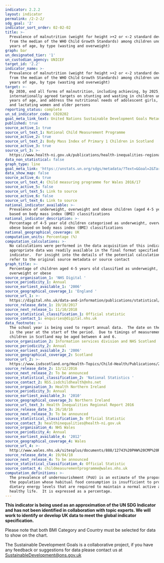 ```yaml
---
indicator: 2.2.2
layout: indicator
permalink: /2-2-2/
sdg_goal: '2'
indicator_sort_order: 02-02-02
title: >-
  Prevalence of malnutrition (weight for height >+2 or <-2 standard deviation
  from the median of the WHO Child Growth Standards) among children under 5
  years of age, by type (wasting and overweight)
graph: bar
un_designated_tier: '1'
un_custodian_agency: UNICEF
target_id: '2.2'
indicator_name: >-
  Prevalence of malnutrition (weight for height >+2 or <-2 standard deviation
  from the median of the WHO Child Growth Standards) among children under 5
  years of age, by type (wasting and overweight)
target: >-
  By 2030, end all forms of malnutrition, including achieving, by 2025, the
  internationally agreed targets on stunting and wasting in children under 5
  years of age, and address the nutritional needs of adolescent girls, pregnant
  and lactating women and older persons
reporting_status: complete
un_sd_indicator_code: C020202
goal_meta_link_text: United Nations Sustainable Development Goals Metadata (pdf 232kB)
published: true
source_active_1: true
source_url_text_1: National Child Measurement Programme
source_active_2: true
source_url_text_2: Body Mass Index of Primary 1 Children in Scotland
source_active_3: true
source_url_3: >-
  https://www.health-ni.gov.uk/publications/health-inequalities-regional-report-2016
data_non_statistical: false
graph_type: line
goal_meta_link: 'https://unstats.un.org/sdgs/metadata/?Text=&Goal=2&Target=2.2'
data_show_map: false
source_active_4: true
source_url_text_4: Child measuring programme for Wales 2016/17
source_active_5: false
source_url_text_5: Link to source
source_active_6: false
source_url_text_6: Link to source
national_indicator_available: >-
  Prevalence of underweight, overweight and obese children (aged 4-5 years)
  based on body mass index (BMI) classifications
national_indicator_description: >-
  Percentage of 4-5 year old children categorised as underweight, overweight or
  obese based on body mass index (BMI) classifications
national_geographical_coverage: UK
computation_units: Percentage (%)
computation_calculations: >-
  No calculations were performed in the data acquisition of this indicator as
  appropriate data was readily available in the final format specified by this
  indicator.  For insight into the details of the potential calculations please
  refer to the original source metadata or source contact
graph_title: >-
  Percentage of children aged 4-5 years old classified as underweight,
  overweight or obese
source_organisation_1: 'NHS Digital '
source_periodicity_1: Annual
source_earliest_available_1: '2006'
source_geographical_coverage_1: 'England '
source_url_1: >-
  https://digital.nhs.uk/data-and-information/publications/statistical/national-child-measurement-programme/2016-17-school-year
source_release_date_1: 19/10/2017
source_next_release_1: 11/10/2018
source_statistical_classification_1: Official statistic
source_contact_1: enquiries@digital.nhs.uk
data_footnote: >-
  The school year is being used to report annual data.  The date on the X axis
  is the year at the start of the period.  Due to timings of measurements,
  children in Scotland may be aged between 4 and 6.
source_organisation_2: Information services division and NHS Scotland
source_periodicity_2: Annual
source_earliest_available_2: '2006'
source_geographical_coverage_2: Scotland
source_url_2: >-
  https://www.isdscotland.org/Health-Topics/Child-Health/Publications/2016-12-13/2016-12-13-P1-BMI-Report.pdf?2334231139
source_release_date_2: 13/12/2016
source_next_release_2: To be announced
source_statistical_classification_2: 'National Statistics '
source_contact_2: NSS.isdchildhealth@nhs.net
source_organisation_3: Health Northern Ireland
source_periodicity_3: Annual
source_earliest_available_3: '2010'
source_geographical_coverage_3: Northern Ireland
source_url_text_3: Health Inequalities Regional Report 2016
source_release_date_3: 26/10/16
source_next_release_3: To be announced
source_statistical_classification_3: Official Statistic
source_contact_3: healthinequalities@health-ni.gov.uk
source_organisation_4: NHS Wales
source_periodicity_4: Annual
source_earliest_available_4: '2012'
source_geographical_coverage_4: Wales
source_url_4: >-
  http://www.wales.nhs.uk/sitesplus/documents/888/12743%20PHW%20CMP%20Report%20%28Eng%29.pdf
source_release_date_4: 19/04/18
source_next_release_4: To be announced
source_statistical_classification_4: Official Statistic
source_contact_4: childmeasurementprogramme@wales.nhs.uk
computation_definitions: >-
  The prevalence of undernourishment (PoU) is an estimate of the proportion of
  the population whose habitual food consumption is insufficient to provide the
  dietary energy levels that are required to maintain a normal active and
  healthy life.  It is expressed as a percentage.
---
```

**This indicator is being used as an approximation of the UN SDG Indicator and has not been identified in collaboration with topic experts. We will work to identify or develop UK data to meet the global indicator specification.**

Please note that both BMI Category and Country must be selected for data to show on the chart. 

The Sustainable Development Goals is a collaborative project, if you have any feedback or suggestions for data please contact us at <SustainableDevelopment@ons.gov.uk>
